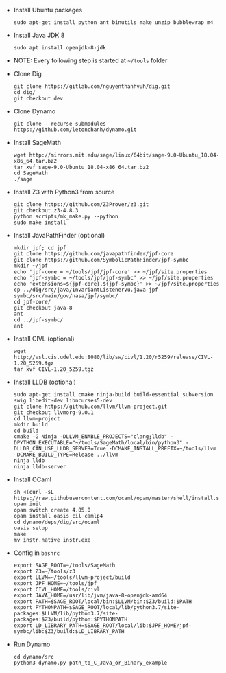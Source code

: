 - Install Ubuntu packages
    ```
    sudo apt-get install python ant binutils make unzip bubblewrap m4
    ```
    
- Install Java JDK 8
    ```
    sudo apt install openjdk-8-jdk
    ```
    
- NOTE: Every following step is started at `~/tools` folder
    
- Clone Dig
    ```
    git clone https://gitlab.com/nguyenthanhvuh/dig.git
    cd dig/
    git checkout dev
    ```
    
- Clone Dynamo
    ```
    git clone --recurse-submodules https://github.com/letonchanh/dynamo.git
    ```
    
- Install SageMath
    ```
    wget http://mirrors.mit.edu/sage/linux/64bit/sage-9.0-Ubuntu_18.04-x86_64.tar.bz2
    tar xvf sage-9.0-Ubuntu_18.04-x86_64.tar.bz2
    cd SageMath
    ./sage
    ```
    
- Install Z3 with Python3 from source
    ```
    git clone https://github.com/Z3Prover/z3.git
    git checkout z3-4.8.3
    python scripts/mk_make.py --python
    sudo make install
    ```
    
- Install JavaPathFinder (optional)
    ```
    mkdir jpf; cd jpf
    git clone https://github.com/javapathfinder/jpf-core
    git clone https://github.com/SymbolicPathFinder/jpf-symbc
    mkdir ~/jpf
    echo 'jpf-core = ~/tools/jpf/jpf-core' >> ~/jpf/site.properties
    echo 'jpf-symbc = ~/tools/jpf/jpf-symbc' >> ~/jpf/site.properties
    echo 'extensions=${jpf-core},${jpf-symbc}' >> ~/jpf/site.properties
    cp ../dig/src/java/InvariantListenerVu.java jpf-symbc/src/main/gov/nasa/jpf/symbc/
    cd jpf-core/
    git checkout java-8
    ant
    cd ../jpf-symbc/
    ant
    ```
    
- Install CIVL (optional)
    ```
    wget http://vsl.cis.udel.edu:8080/lib/sw/civl/1.20/r5259/release/CIVL-1.20_5259.tgz
    tar xvf CIVL-1.20_5259.tgz
    ```
    
- Install LLDB (optional)
    ```
    sudo apt-get install cmake ninja-build build-essential subversion swig libedit-dev libncurses5-dev
    git clone https://github.com/llvm/llvm-project.git
    git checkout llvmorg-9.0.1
    cd llvm-project
    mkdir build
    cd build
    cmake -G Ninja -DLLVM_ENABLE_PROJECTS="clang;lldb" -DPYTHON_EXECUTABLE="~/tools/SageMath/local/bin/python3" -DLLDB_CAN_USE_LLDB_SERVER=True -DCMAKE_INSTALL_PREFIX=~/tools/llvm -DCMAKE_BUILD_TYPE=Release ../llvm
    ninja lldb
    ninja lldb-server
    ```
    
- Install OCaml
    ```
    sh <(curl -sL https://raw.githubusercontent.com/ocaml/opam/master/shell/install.sh)
    opam init
    opam switch create 4.05.0
    opam install oasis cil camlp4
    cd dynamo/deps/dig/src/ocaml
    oasis setup
    make
    mv instr.native instr.exe
    ```
    
- Config in `bashrc`
    ```
    export SAGE_ROOT=~/tools/SageMath
    export Z3=~/tools/z3
    export LLVM=~/tools/llvm-project/build
    export JPF_HOME=~/tools/jpf
    export CIVL_HOME=/tools/civl
    export JAVA_HOME=/usr/lib/jvm/java-8-openjdk-amd64
    export PATH=$SAGE_ROOT/local/bin:$LLVM/bin:$Z3/build:$PATH
    export PYTHONPATH=$SAGE_ROOT/local/lib/python3.7/site-packages:$LLVM/lib/python3.7/site-packages:$Z3/build/python:$PYTHONPATH
    export LD_LIBRARY_PATH=$SAGE_ROOT/local/lib:$JPF_HOME/jpf-symbc/lib:$Z3/build:$LD_LIBRARY_PATH
    ```
    
- Run Dynamo
    ```
    cd dynamo/src
    python3 dynamo.py path_to_C_Java_or_Binary_example
    ```
